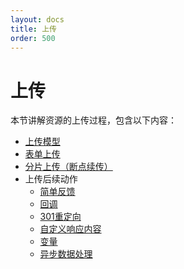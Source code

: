 ```yaml
---
layout: docs
title: 上传
order: 500
---
```


# 上传

本节讲解资源的上传过程，包含以下内容：

* [上传模型](upload-models.html)
* [表单上传](form-upload.html)
* [分片上传（断点续传）](chunked-upload.html)
* 上传后续动作
	* [简单反馈](response/simple-response.html)
	* [回调](response/callback.html)
	* [301重定向](response/redirect.html)
	* [自定义响应内容](response/response-body.html)
	* [变量](response/vars.html)
	* [异步数据处理](response/persistent-op.html)